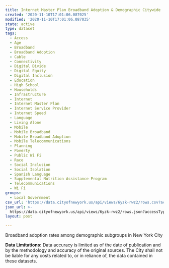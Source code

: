 ```yaml
---
title: Internet Master Plan Broadband Adoption & Demographic Citywide
created: '2020-11-10T17:01:06.087025'
modified: '2020-11-10T17:01:06.087035'
state: active
type: dataset
tags:
  - Access
  - Age
  - Broadband
  - Broadband Adoption
  - Cable
  - Connectivity
  - Digital Divide
  - Digital Equity
  - Digital Inclusion
  - Education
  - High School
  - Households
  - Infrastructure
  - Internet
  - Internet Master Plan
  - Internet Service Provider
  - Internet Speed
  - Language
  - Living Alone
  - Mobile
  - Mobile Broadband
  - Mobile Broadband Adoption
  - Mobile Telecommunications
  - Planning
  - Poverty
  - Public Wi Fi
  - Race
  - Social Inclusion
  - Social Isolation
  - Spanish Language
  - Supplemental Nutrition Assistance Program
  - Telecommunications
  - Wi Fi
groups:
  - Local Government
csv_url: 'https://data.cityofnewyork.us/api/views/6yzk-rwz2/rows.csv?accessType=DOWNLOAD'
json_url: >-
  https://data.cityofnewyork.us/api/views/6yzk-rwz2/rows.json?accessType=DOWNLOAD
layout: post

---
```

Broadband adoption rates among demographic subgroups in New York City</p>
<b>Data Limitations:</b> Data accuracy is limited as of the date of publication and by the methodology and accuracy of the original sources.  The City shall not be liable for any costs related to, or in reliance of, the data contained in these datasets.

